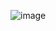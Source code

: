 ![image](https://user-images.githubusercontent.com/104757507/198282715-bb34843c-7674-4dde-a128-1ac7f6db1318.png)
